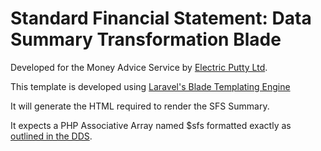 # Standard Financial Statement: Data Summary Transformation Blade
Developed for the Money Advice Service by [Electric Putty Ltd](http://electricputty.co.uk).

This template is developed using [Laravel's Blade Templating Engine](https://laravel.com/docs/5.7/blade)

It will generate the HTML required to render the SFS Summary.

It expects a PHP Associative Array named $sfs formatted exactly as [outlined in the DDS](../../dds/v1.1/json/sfs-summary-schema.json).